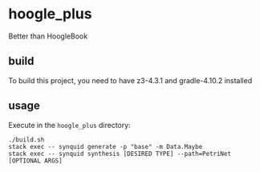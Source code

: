 # hoogle_plus
Better than HoogleBook

## build
To build this project, you need to have z3-4.3.1 and gradle-4.10.2 installed

## usage
Execute in the `hoogle_plus` directory:
```
./build.sh
stack exec -- synquid generate -p "base" -m Data.Maybe
stack exec -- synquid synthesis [DESIRED TYPE] --path=PetriNet [OPTIONAL ARGS]
```
